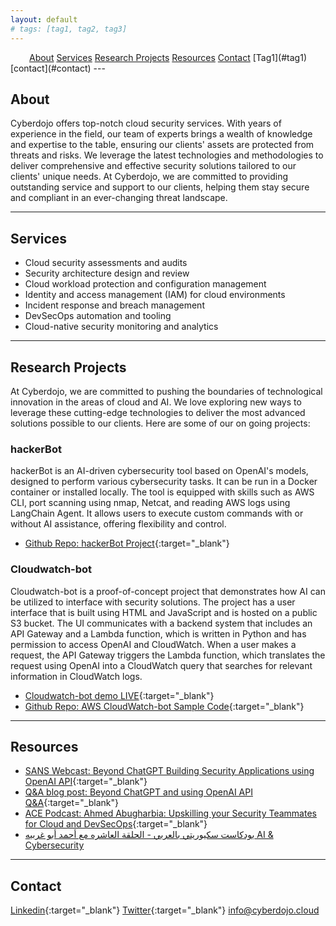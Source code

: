 ```yaml
---
layout: default
# tags: [tag1, tag2, tag3]
---
```

<center>
<A href="#about">About</A>
<A href="#services">Services</A>
<A href="#research-projects">Research Projects</A>
<A href="#resources">Resources</A>
<A href="#contact">Contact</A>
[Tag1](#tag1)
</center>
[contact](#contact)
---

## <a id="about"></a>About

Cyberdojo offers top-notch cloud security services. With years of experience in the field, our team of experts brings a wealth of knowledge and expertise to the table, ensuring our clients' assets are protected from threats and risks. We leverage the latest technologies and methodologies to deliver comprehensive and effective security solutions tailored to our clients' unique needs. At Cyberdojo, we are committed to providing outstanding service and support to our clients, helping them stay secure and compliant in an ever-changing threat landscape.

---
## <a id="services"></a>Services

- Cloud security assessments and audits
- Security architecture design and review
- Cloud workload protection and configuration management
- Identity and access management (IAM) for cloud environments
- Incident response and breach management
- DevSecOps automation and tooling
- Cloud-native security monitoring and analytics

---

## <a id="research-projects"></a>Research Projects
At Cyberdojo, we are committed to pushing the boundaries of technological innovation in the areas of cloud and AI. We love exploring new ways to leverage these cutting-edge technologies to deliver the most advanced solutions possible to our clients. Here are some of our on going projects:

### hackerBot
hackerBot is an AI-driven cybersecurity tool based on OpenAI's models, designed to perform various cybersecurity tasks. It can be run in a Docker container or installed locally. The tool is equipped with skills such as AWS CLI, port scanning using nmap, Netcat, and reading AWS logs using LangChain Agent. It allows users to execute custom commands with or without AI assistance, offering flexibility and control.

- [Github Repo: hackerBot Project](https://github.com/Ahmed-AG/hackerbot){:target="_blank"}
  
### Cloudwatch-bot
Cloudwatch-bot is a proof-of-concept project that demonstrates how AI can be utilized to interface with security solutions. The project has a user interface that is built using HTML and JavaScript and is hosted on a public S3 bucket. The UI communicates with a backend system that includes an API Gateway and a Lambda function, which is written in Python and has permission to access OpenAI and CloudWatch. When a user makes a request, the API Gateway triggers the Lambda function, which translates the request using OpenAI into a CloudWatch query that searches for relevant information in CloudWatch logs. 

- [Cloudwatch-bot demo LIVE](cloudwatchbot-live.html){:target="_blank"}
- [Github Repo: AWS CloudWatch-bot Sample Code](https://github.com/Ahmed-AG/Cloudwatch-bot){:target="_blank"}

---

## <a id="resources"></a>Resources

- [SANS Webcast: Beyond ChatGPT Building Security Applications using OpenAI API](https://www.youtube.com/watch?v=Dcj2bLrgemw){:target="_blank"}
- [Q&A blog post: Beyond ChatGPT and using OpenAI API Q&A](https://www.sans.org/blog/how-to-build-ai-powered-cybersecurity-applications/){:target="_blank"}
- [ACE Podcast: Ahmed Abugharbia: Upskilling your Security Teammates for Cloud and DevSecOps](https://www.sans.org/podcasts/cloud-ace/ahmed-abugharbia-upskilling-your-security-teammates-for-cloud-and-devsecops-10/){:target="_blank"}
- [بودكاست سكيوريتي بالعربي - الحلقة العاشره مع أحمد أبو غربيه AI & Cybersecurity ](https://open.spotify.com/show/4SEZywCqLqOInZtVy2kqHY)

---

## <a id="contact"></a>Contact
[Linkedin](https://www.linkedin.com/in/ahmadabugharbieh/){:target="_blank"}
[Twitter](https://twitter.com/aagsec){:target="_blank"}
info@cyberdojo.cloud
